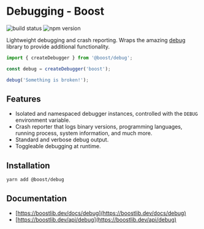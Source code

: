 # Debugging - Boost

![build status](https://img.shields.io/github/actions/workflow/status/milesj/boost/build.yml)
![npm version](https://img.shields.io/npm/v/@boost/debug)

Lightweight debugging and crash reporting. Wraps the amazing
[debug](https://www.npmjs.com/package/debug) library to provide additional functionality.

```ts
import { createDebugger } from '@boost/debug';

const debug = createDebugger('boost');

debug('Something is broken!');
```

## Features

- Isolated and namespaced debugger instances, controlled with the `DEBUG` environment variable.
- Crash reporter that logs binary versions, programming languages, running process, system
  information, and much more.
- Standard and verbose debug output.
- Toggleable debugging at runtime.

## Installation

```
yarn add @boost/debug
```

## Documentation

- [https://boostlib.dev/docs/debug](https://boostlib.dev/docs/debug)
- [https://boostlib.dev/api/debug](https://boostlib.dev/api/debug)
